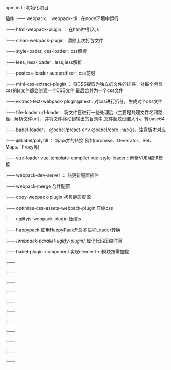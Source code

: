 npm init  :  初始化项目


插件
├── webpack， webpack-cli  :  在node环境中运行

├── html-webpack-plugin  ：  在html中引入js

├── clean-webpack-plugin  :  清除上次打包文件

├── style-loader, css-loader  :  css解析

├── less, less-loader  :  less,less解析

├── postcss-loader autoprefixer  :  css前缀

├── mini-css-extract-plugin  ：  将CSS提取为独立的文件的插件，对每个包含css的js文件都会创建一个CSS文件,最后合并为一个css文件

├── extract-text-webpack-plugin@next  :  对css进行拆分，生成对个css文件

├── file-loader url-loader  :  将文件在进行一些处理后（主要是处理文件名和路径、解析文件url），并将文件移动到输出的目录中,文件超过设置大小。转base64

├── babel-loader， @babel/preset-env @babel/core  :  转义js，注意版本对应

├── @babel/polyfill  ：  新api并的转换 例如(promise、Generator、Set、Maps、Proxy等)

├── vue-loader vue-template-compiler vue-style-loader  :  解析VUE/编译模板 

├── webpack-dev-server  ：  热更新配置插件

├── webpack-merge 合并配置

├── copy-webpack-plugin 拷贝静态资源

├── optimize-css-assets-webpack-plugin 压缩css

├── uglifyjs-webpack-plugin 压缩js

├── happypack   使用HappyPack开启多进程Loader转换

├── /*webpack-parallel-uglify-plugin*/   优化代码压缩时间

├── babel-plugin-component      实现element-ui模块按需加载

├── 

├── 

├── 

├── 

├── 

├── 

├── 

├── 

├── 

├── 

├── 